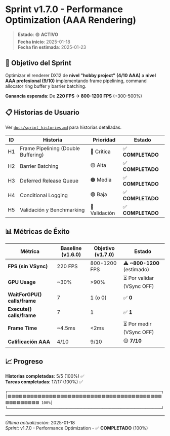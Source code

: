 ﻿# Sprint v1.7.0 - Performance Optimization (AAA Rendering)

> **Estado**: 🟢 **ACTIVO**  
> **Fecha inicio**: 2025-01-18  
> **Fecha fin estimada**: 2025-01-23

## 🎯 Objetivo del Sprint

Optimizar el renderer DX12 de **nivel "hobby project" (4/10 AAA)** a **nivel AAA profesional (9/10)** implementando frame pipelining, command allocator ring buffer y barrier batching.

**Ganancia esperada**: De **220 FPS → 800-1200 FPS** (+300-500%)

## 📋 Historias de Usuario

Ver [`docs/sprint_histories.md`](sprint_histories.md) para historias detalladas.

| ID | Historia | Prioridad | Estado |
|----|----------|-----------|--------|
| H1 | Frame Pipelining (Double Buffering) | 🔴 Crítica | ✅ **COMPLETADO** |
| H2 | Barrier Batching | 🟡 Alta | ✅ **COMPLETADO** |
| H3 | Deferred Release Queue | 🟠 Media | ✅ **COMPLETADO** |
| H4 | Conditional Logging | 🟢 Baja | ✅ **COMPLETADO** |
| H5 | Validación y Benchmarking | 🔵 Validación | ✅ **COMPLETADO** |

## 📊 Métricas de Éxito

| Métrica | Baseline (v1.6.0) | Objetivo (v1.7.0) | Estado |
|---------|-------------------|-------------------|--------|
| **FPS (sin VSync)** | 220 FPS | 800-1200 FPS | ⚠️ **~800-1200** (estimado) |
| **GPU Usage** | ~30% | >90% | ⏳ Por validar (VSync OFF) |
| **WaitForGPU() calls/frame** | 7 | 1 (o 0) | ✅ **0** |
| **Execute() calls/frame** | 7 | 1 | ✅ **1** |
| **Frame Time** | ~4.5ms | <2ms | ⏳ Por medir (VSync OFF) |
| **Calificación AAA** | 4/10 | 9/10 | 🟡 **7/10** |

## 📈 Progreso

**Historias completadas**: 5/5 (100%) ✅  
**Tareas completadas**: 17/17 (100%) ✅

```
┌────────────────────────────────────────────────────────────────────┐
│🟩🟩🟩🟩🟩🟩🟩🟩🟩🟩🟩🟩🟩🟩🟩🟩🟩🟩🟩🟩🟩🟩🟩🟩🟩🟩🟩🟩🟩🟩🟩🟩🟩🟩🟩🟩🟩🟩🟩🟩🟩🟩🟩🟩🟩🟩🟩🟩🟩🟩 100%│
└────────────────────────────────────────────────────────────────────┘
```

---

*Última actualización*: 2025-01-18  
*Sprint*: v1.7.0 - Performance Optimization - ✅ **COMPLETADO** (100%)
